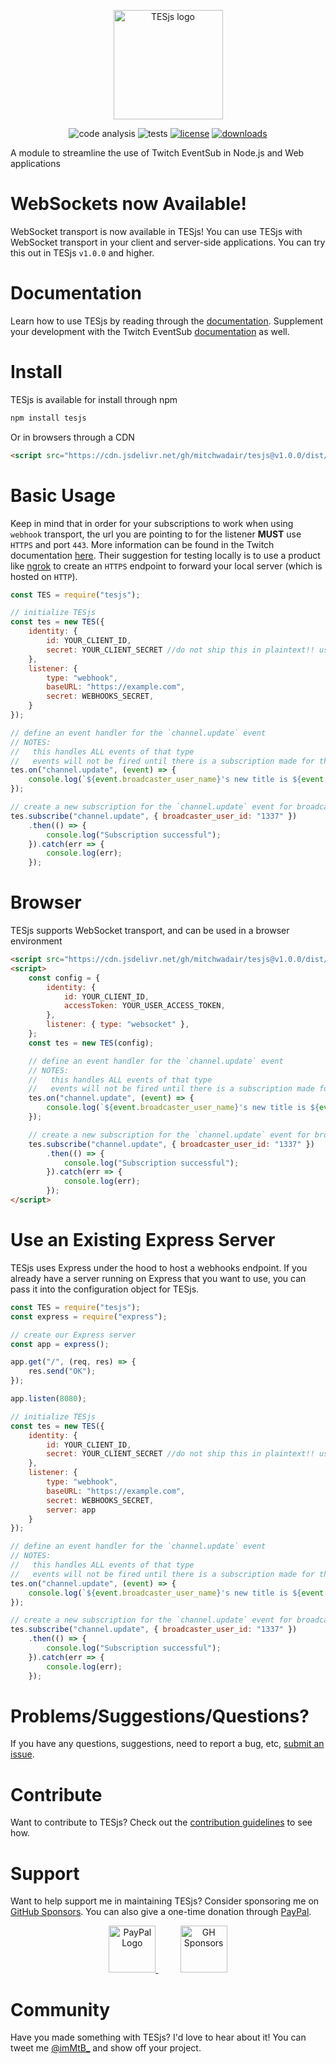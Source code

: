 <p align="center">
    <img src="/assets/tesjs_logo_stroke.png?raw=true" height="175px" alt="TESjs logo"/>
</p>
<p align="center">
    <img src="https://github.com/mitchwadair/tesjs/workflows/code%20analysis/badge.svg?branch=main" alt="code analysis"/>
    <img src="https://github.com/mitchwadair/tesjs/workflows/tests/badge.svg?branch=main" alt="tests"/>
    <a href="LICENSE"><img src='https://img.shields.io/npm/l/tesjs' alt="license"></a>
    <a href="https://www.npmjs.com/package/tesjs"><img src='https://img.shields.io/npm/dt/tesjs' alt="downloads"></a>
</p>

A module to streamline the use of Twitch EventSub in Node.js and Web applications

# WebSockets now Available!
WebSocket transport is now available in TESjs!  You can use TESjs with WebSocket transport in your client and server-side applications. You can try this out in TESjs `v1.0.0` and higher.

# Documentation
Learn how to use TESjs by reading through the [documentation](/doc).  Supplement your development with the Twitch EventSub [documentation](https://dev.twitch.tv/docs/eventsub) as well.

# Install
TESjs is available for install through npm
```sh
npm install tesjs
```
Or in browsers through a CDN
```html
<script src="https://cdn.jsdelivr.net/gh/mitchwadair/tesjs@v1.0.0/dist/tes.min.js"></script>
```

# Basic Usage
Keep in mind that in order for your subscriptions to work when using `webhook` transport, the url you are pointing to for the listener **MUST** use `HTTPS` and port `443`.  More information can be found in the Twitch documentation [here](https://dev.twitch.tv/docs/eventsub).  Their suggestion for testing locally is to use a product like [ngrok](https://ngrok.com/) to create an `HTTPS` endpoint to forward your local server (which is hosted on `HTTP`).
```js
const TES = require("tesjs");

// initialize TESjs
const tes = new TES({
    identity: {
        id: YOUR_CLIENT_ID,
        secret: YOUR_CLIENT_SECRET //do not ship this in plaintext!! use environment variables so this does not get exposed
    },
    listener: {
        type: "webhook",
        baseURL: "https://example.com",
        secret: WEBHOOKS_SECRET,
    }
});

// define an event handler for the `channel.update` event
// NOTES: 
//   this handles ALL events of that type
//   events will not be fired until there is a subscription made for them
tes.on("channel.update", (event) => {
    console.log(`${event.broadcaster_user_name}'s new title is ${event.title}`);
});

// create a new subscription for the `channel.update` event for broadcaster "1337"
tes.subscribe("channel.update", { broadcaster_user_id: "1337" })
    .then(() => {
        console.log("Subscription successful");
    }).catch(err => {
        console.log(err);
    });
```

# Browser
TESjs supports WebSocket transport, and can be used in a browser environment
```html
<script src="https://cdn.jsdelivr.net/gh/mitchwadair/tesjs@v1.0.0/dist/tes.min.js"></script>
<script>
    const config = {
        identity: {
            id: YOUR_CLIENT_ID,
            accessToken: YOUR_USER_ACCESS_TOKEN,
        },
        listener: { type: "websocket" },
    };
    const tes = new TES(config);

    // define an event handler for the `channel.update` event
    // NOTES: 
    //   this handles ALL events of that type
    //   events will not be fired until there is a subscription made for them
    tes.on("channel.update", (event) => {
        console.log(`${event.broadcaster_user_name}'s new title is ${event.title}`);
    });

    // create a new subscription for the `channel.update` event for broadcaster "1337"
    tes.subscribe("channel.update", { broadcaster_user_id: "1337" })
        .then(() => {
            console.log("Subscription successful");
        }).catch(err => {
            console.log(err);
        });
</script>
```

# Use an Existing Express Server
TESjs uses Express under the hood to host a webhooks endpoint.  If you already have a server running on Express that you want to use, you can pass it into the configuration object for TESjs.
```js
const TES = require("tesjs");
const express = require("express");

// create our Express server
const app = express();

app.get("/", (req, res) => {
    res.send("OK");
});

app.listen(8080);

// initialize TESjs
const tes = new TES({
    identity: {
        id: YOUR_CLIENT_ID,
        secret: YOUR_CLIENT_SECRET //do not ship this in plaintext!! use environment variables so this does not get exposed
    },
    listener: {
        type: "webhook",
        baseURL: "https://example.com",
        secret: WEBHOOKS_SECRET,
        server: app
    }
});

// define an event handler for the `channel.update` event
// NOTES: 
//   this handles ALL events of that type
//   events will not be fired until there is a subscription made for them
tes.on("channel.update", (event) => {
    console.log(`${event.broadcaster_user_name}'s new title is ${event.title}`);
});

// create a new subscription for the `channel.update` event for broadcaster "1337"
tes.subscribe("channel.update", { broadcaster_user_id: "1337" })
    .then(() => {
        console.log("Subscription successful");
    }).catch(err => {
        console.log(err);
    });
```

# Problems/Suggestions/Questions?
If you have any questions, suggestions, need to report a bug, etc, [submit an issue](https://github.com/mitchwadair/tesjs/issues/new/choose).

# Contribute
Want to contribute to TESjs?  Check out the [contribution guidelines](/CONTRIBUTING.md) to see how.

# Support
Want to help support me in maintaining TESjs? Consider sponsoring me on [GitHub Sponsors](https://github.com/sponsors/mitchwadair).  You can also give a one-time donation through [PayPal](https://paypal.me/mitchwadair).

<p align="center">
    <a href="https://paypal.me/mitchwadair">
        <img src="https://www.paypalobjects.com/webstatic/mktg/logo/pp_cc_mark_111x69.jpg" height="75px" alt="PayPal Logo">
    </a>
    &nbsp;&nbsp;&nbsp;&nbsp;&nbsp;&nbsp;&nbsp;&nbsp;
    <a href="https://github.com/sponsors/mitchwadair">
        <img src="https://github.githubassets.com/images/modules/site/sponsors/logo-mona-2.svg" height="75px" alt="GH Sponsors">
    </a>
</p>

# Community
Have you made something with TESjs?  I'd love to hear about it!  You can tweet me [@imMtB_](https://twitter.com/imMtB_) and show off your project.
